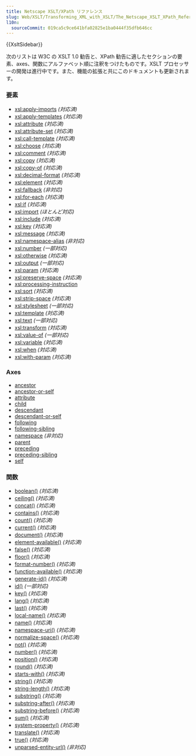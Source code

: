 ```yaml
---
title: Netscape XSLT/XPath リファレンス
slug: Web/XSLT/Transforming_XML_with_XSLT/The_Netscape_XSLT_XPath_Reference
l10n:
  sourceCommit: 019ca5c9ce641bfa02825e1ba0444f35dfb646cc
---
```


{{XsltSidebar}}

次のリストは W3C の XSLT 1.0 勧告と、XPath 勧告に適したセクションの要素、axes、関数にアルファベット順に注釈をつけたものです。XSLT プロセッサーの開発は進行中です。また、機能の拡張と共にこのドキュメントも更新されます。

### 要素

- [xsl:apply-imports](/ja/docs/Web/XSLT/Element/apply-imports) _(対応済)_
- [xsl:apply-templates](/ja/docs/Web/XSLT/Element/apply-templates) _(対応済)_
- [xsl:attribute](/ja/docs/Web/XSLT/Element/attribute) _(対応済)_
- [xsl:attribute-set](/ja/docs/Web/XSLT/Element/attribute-set) _(対応済)_
- [xsl:call-template](/ja/docs/Web/XSLT/Element/call-template) _(対応済)_
- [xsl:choose](/ja/docs/Web/XSLT/Element/choose) _(対応済)_
- [xsl:comment](/ja/docs/Web/XSLT/Element/comment) _(対応済)_
- [xsl:copy](/ja/docs/Web/XSLT/Element/copy) _(対応済)_
- [xsl:copy-of](/ja/docs/Web/XSLT/Element/copy-of) _(対応済)_
- [xsl:decimal-format](/ja/docs/Web/XSLT/Element/decimal-format) _(対応済)_
- [xsl:element](/ja/docs/Web/XSLT/Element/element) _(対応済)_
- [xsl:fallback](/ja/docs/Web/XSLT/Element/fallback) _(非対応)_
- [xsl:for-each](/ja/docs/Web/XSLT/Element/for-each) _(対応済)_
- [xsl:if](/ja/docs/Web/XSLT/Element/if) _(対応済)_
- [xsl:import](/ja/docs/Web/XSLT/Element/import) _(ほとんど対応)_
- [xsl:include](/ja/docs/Web/XSLT/Element/include) _(対応済)_
- [xsl:key](/ja/docs/Web/XSLT/Element/key) _(対応済)_
- [xsl:message](/ja/docs/Web/XSLT/Element/message) _(対応済)_
- [xsl:namespace-alias](/ja/docs/Web/XSLT/Element/namespace-alias) _(非対応)_
- [xsl:number](/ja/docs/Web/XSLT/Element/number) _(一部対応)_
- [xsl:otherwise](/ja/docs/Web/XSLT/Element/otherwise) _(対応済)_
- [xsl:output](/ja/docs/Web/XSLT/Element/output) _(一部対応)_
- [xsl:param](/ja/docs/Web/XSLT/Element/param) _(対応済)_
- [xsl:preserve-space](/ja/docs/Web/XSLT/Element/preserve-space) _(対応済)_
- [xsl:processing-instruction](/ja/docs/Web/XSLT/Element/processing-instruction)
- [xsl:sort](/ja/docs/Web/XSLT/Element/sort) _(対応済)_
- [xsl:strip-space](/ja/docs/Web/XSLT/Element/strip-space) _(対応済)_
- [xsl:stylesheet](/ja/docs/Web/XSLT/Element/stylesheet) _(一部対応)_
- [xsl:template](/ja/docs/Web/XSLT/Element/template) _(対応済)_
- [xsl:text](/ja/docs/Web/XSLT/Element/text) _(一部対応)_
- [xsl:transform](/ja/docs/Web/XSLT/Element/transform) _(対応済)_
- [xsl:value-of](/ja/docs/Web/XSLT/Element/value-of) _(一部対応)_
- [xsl:variable](/ja/docs/Web/XSLT/Element/variable) _(対応済)_
- [xsl:when](/ja/docs/Web/XSLT/Element/when) _(対応済)_
- [xsl:with-param](/ja/docs/Web/XSLT/Element/with-param) _(対応済)_

### Axes

- [ancestor](/ja/docs/Web/XPath/Axes#ancestor)
- [ancestor-or-self](/ja/docs/Web/XPath/Axes#ancestor-or-self)
- [attribute](/ja/docs/Web/XPath/Axes#attribute)
- [child](/ja/docs/Web/XPath/Axes#child)
- [descendant](/ja/docs/Web/XPath/Axes#descendant)
- [descendant-or-self](/ja/docs/Web/XPath/Axes#descendant-or-self)
- [following](/ja/docs/Web/XPath/Axes#following)
- [following-sibling](/ja/docs/Web/XPath/Axes#following-sibling)
- [namespace](/ja/docs/Web/XPath/Axes#namespace) _(非対応)_
- [parent](/ja/docs/Web/XPath/Axes#parent)
- [preceding](/ja/docs/Web/XPath/Axes#preceding)
- [preceding-sibling](/ja/docs/Web/XPath/Axes#preceding-sibling)
- [self](/ja/docs/Web/XPath/Axes#self)

### 関数

- [boolean()](/ja/docs/Web/XPath/Functions/boolean) _(対応済)_
- [ceiling()](/ja/docs/Web/XPath/Functions/ceiling) _(対応済)_
- [concat()](/ja/docs/Web/XPath/Functions/concat) _(対応済)_
- [contains()](/ja/docs/Web/XPath/Functions/contains) _(対応済)_
- [count()](/ja/docs/Web/XPath/Functions/count) _(対応済)_
- [current()](/ja/docs/Web/XPath/Functions/current) _(対応済)_
- [document()](/ja/docs/Web/XPath/Functions/document) _(対応済)_
- [element-available()](/ja/docs/Web/XPath/Functions/element-available) _(対応済)_
- [false()](/ja/docs/Web/XPath/Functions/false) _(対応済)_
- [floor()](/ja/docs/Web/XPath/Functions/floor) _(対応済)_
- [format-number()](/ja/docs/Web/XPath/Functions/format-number) _(対応済)_
- [function-available()](/ja/docs/Web/XPath/Functions/function-available) _(対応済)_
- [generate-id()](/ja/docs/Web/XPath/Functions/generate-id) _(対応済)_
- [id()](/ja/docs/Web/XPath/Functions/id) _(一部対応)_
- [key()](/ja/docs/Web/XPath/Functions/key) _(対応済)_
- [lang()](/ja/docs/Web/XPath/Functions/lang) _(対応済)_
- [last()](/ja/docs/Web/XPath/Functions/last) _(対応済)_
- [local-name()](/ja/docs/Web/XPath/Functions/local-name) _(対応済)_
- [name()](/ja/docs/Web/XPath/Functions/name) _(対応済)_
- [namespace-uri()](/ja/docs/Web/XPath/Functions/namespace-uri) _(対応済)_
- [normalize-space()](/ja/docs/Web/XPath/Functions/normalize-space) _(対応済)_
- [not()](/ja/docs/Web/XPath/Functions/not) _(対応済)_
- [number()](/ja/docs/Web/XPath/Functions/number) _(対応済)_
- [position()](/ja/docs/Web/XPath/Functions/position) _(対応済)_
- [round()](/ja/docs/Web/XPath/Functions/round) _(対応済)_
- [starts-with()](/ja/docs/Web/XPath/Functions/starts-with) _(対応済)_
- [string()](/ja/docs/Web/XPath/Functions/string) _(対応済)_
- [string-length()](/ja/docs/Web/XPath/Functions/string-length) _(対応済)_
- [substring()](/ja/docs/Web/XPath/Functions/substring) _(対応済)_
- [substring-after()](/ja/docs/Web/XPath/Functions/substring-after) _(対応済)_
- [substring-before()](/ja/docs/Web/XPath/Functions/substring-before) _(対応済)_
- [sum()](/ja/docs/Web/XPath/Functions/sum) _(対応済)_
- [system-property()](/ja/docs/Web/XPath/Functions/system-property) _(対応済)_
- [translate()](/ja/docs/Web/XPath/Functions/translate) _(対応済)_
- [true()](/ja/docs/Web/XPath/Functions/true) _(対応済)_
- [unparsed-entity-url()](/ja/docs/Web/XPath/Functions/unparsed-entity-url) _(非対応)_

